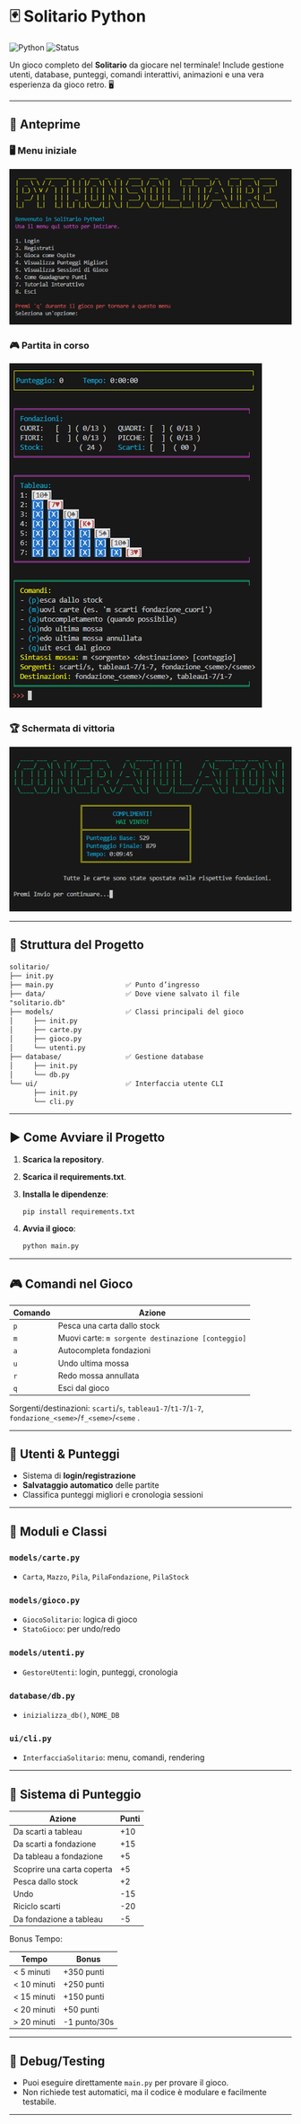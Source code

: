 # 🃏 Solitario Python

![Python](https://img.shields.io/badge/Python-3.10%2B-blue.svg)
![Status](https://img.shields.io/badge/Status-Complete-brightgreen)

Un gioco completo del **Solitario** da giocare nel terminale!
Include gestione utenti, database, punteggi, comandi interattivi, animazioni e una vera esperienza da gioco retro. 🖥️

---

## 📸 Anteprime

### 🖥️ Menu iniziale
![menu](./screenshots/menu.png)

### 🎮 Partita in corso
![gameplay](./screenshots/gameplay.png)

### 🏆 Schermata di vittoria
![vittoria](./screenshots/victoria.png)

---

## 📁 Struttura del Progetto

```
solitario/
├── init.py
├── main.py                  ✅ Punto d’ingresso
├── data/                    ✅ Dove viene salvato il file "solitario.db"
├── models/                  ✅ Classi principali del gioco
│     ├── init.py
│     ├── carte.py           
│     ├── gioco.py           
│     └── utenti.py          
├── database/                ✅ Gestione database
│     ├── init.py
│     └── db.py              
└── ui/                      ✅ Interfaccia utente CLI
      ├── init.py
      └── cli.py             
```

---

## ▶️ Come Avviare il Progetto

1. **Scarica la repository**.

2. **Scarica il requirements.txt**.

3. **Installa le dipendenze**:
   ```bash
   pip install requirements.txt
   ```

4. **Avvia il gioco**:
   ```bash
   python main.py
   ```

---

## 🎮 Comandi nel Gioco

| Comando | Azione |
|---------|--------|
|   `p`   | Pesca una carta dallo stock |
|   `m`   | Muovi carte: `m sorgente destinazione [conteggio]` |
|   `a`   | Autocompleta fondazioni |
|   `u`   | Undo ultima mossa |
|   `r`   | Redo mossa annullata |
|   `q`   | Esci dal gioco |

Sorgenti/destinazioni: `scarti`/`s`, `tableau1-7`/`t1-7`/`1-7`, `fondazione_<seme>`/`f_<seme>`/`<seme` .

---

## 👤 Utenti & Punteggi

- Sistema di **login/registrazione**
- **Salvataggio automatico** delle partite
- Classifica punteggi migliori e cronologia sessioni

---

## 🧩 Moduli e Classi

### `models/carte.py`
- `Carta`, `Mazzo`, `Pila`, `PilaFondazione`, `PilaStock`

### `models/gioco.py`
- `GiocoSolitario`: logica di gioco
- `StatoGioco`: per undo/redo

### `models/utenti.py`
- `GestoreUtenti`: login, punteggi, cronologia

### `database/db.py`
- `inizializza_db()`, `NOME_DB`

### `ui/cli.py`
- `InterfacciaSolitario`: menu, comandi, rendering

---

## 🏅 Sistema di Punteggio

| Azione                          | Punti |
|---------------------------------|-------|
| Da scarti a tableau             | +10   |
| Da scarti a fondazione          | +15   |
| Da tableau a fondazione         | +5    |
| Scoprire una carta coperta      | +5    |
| Pesca dallo stock               | +2    |
| Undo                            | -15   |
| Riciclo scarti                  | -20   |
| Da fondazione a tableau         | -5    |

Bonus Tempo:

|      Tempo      |     Bonus    |
|-----------------|--------------|
| < 5 minuti      |  +350 punti  |
| < 10 minuti     |  +250 punti  |
| < 15 minuti     |  +150 punti  |
| < 20 minuti     |  +50 punti   |
| > 20 minuti     | -1 punto/30s |

---


## 🧪 Debug/Testing

- Puoi eseguire direttamente `main.py` per provare il gioco.
- Non richiede test automatici, ma il codice è modulare e facilmente testabile.

---
